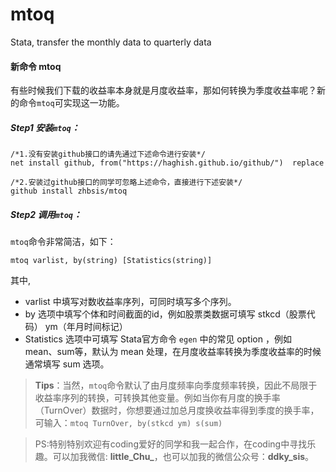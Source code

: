 # mtoq
Stata, transfer the monthly data to quarterly data


#### 新命令 mtoq

有些时候我们下载的收益率本身就是月度收益率，那如何转换为季度收益率呢？新的命令`mtoq`可实现这一功能。

##### Step1 安装`mtoq`：

```
/*1.没有安装github接口的请先通过下述命令进行安装*/
net install github, from("https://haghish.github.io/github/")  replace

/*2.安装过github接口的同学可忽略上述命令，直接进行下述安装*/
github install zhbsis/mtoq
```
##### Step2 调用`mtoq`：
`mtoq`命令非常简洁，如下：
```
mtoq varlist, by(string) [Statistics(string)]
```

其中,
* varlist 中填写对数收益率序列，可同时填写多个序列。
* by 选项中填写个体和时间截面的id，例如股票类数据可填写 stkcd（股票代码） ym（年月时间标记）
* Statistics 选项中可填写 Stata官方命令 `egen` 中的常见 option ，例如 mean、sum等，默认为 mean 处理，在月度收益率转换为季度收益率的时候通常填写 sum 选项。

> **Tips**：当然，`mtoq`命令默认了由月度频率向季度频率转换，因此不局限于收益率序列的转换，可转换其他变量。例如当你有月度的换手率（TurnOver）数据时，你想要通过加总月度换收益率得到季度的换手率，可输入：`mtoq TurnOver, by(stkcd ym) s(sum)`



> PS:特别特别欢迎有coding爱好的同学和我一起合作，在coding中寻找乐趣。可以加我微信: **little_Chu_**，也可以加我的微信公众号：**ddky_sis**。
